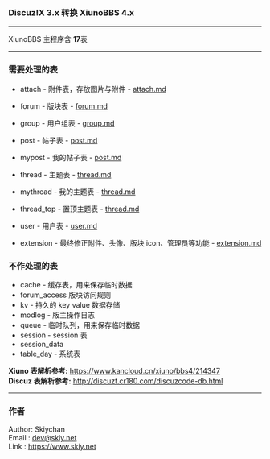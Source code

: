 ### Discuz!X 3.x 转换 XiunoBBS 4.x
------
XiunoBBS 主程序含 **17**表

------
### 需要处理的表
- attach - 附件表，存放图片与附件 - [attach.md](attach.md)
- forum - 版块表 - [forum.md](forum.md)
- group - 用户组表 - [group.md](group.md)
- post - 帖子表 - [post.md](post.md)
- mypost - 我的帖子表 - [post.md](post.md#%E5%AF%B9%E5%BA%94%E5%85%B3%E7%B3%BB---mypost-%E6%88%91%E7%9A%84%E5%B8%96%E5%AD%90)
- thread - 主题表 - [thread.md](thread.md)
- mythread - 我的主题表 - [thread.md](thread.md)
- thread_top - 置顶主题表 - [thread.md](thread.md)
- user - 用户表 - [user.md](user.md)

- extension - 最终修正附件、头像、版块 icon、管理员等功能 - [extension.md](extension.md)

### 不作处理的表
- cache - 缓存表，用来保存临时数据
- forum_access 版块访问规则
- kv - 持久的 key value 数据存储
- modlog -  版主操作日志
- queue - 临时队列，用来保存临时数据
- session - session 表
- session_data 
- table_day - 系统表

**Xiuno 表解析参考:** https://www.kancloud.cn/xiuno/bbs4/214347   
**Discuz 表解析参考:** http://discuzt.cr180.com/discuzcode-db.html   

------
### 作者
Author: Skiychan   
Email : dev@skiy.net   
Link  : https://www.skiy.net      